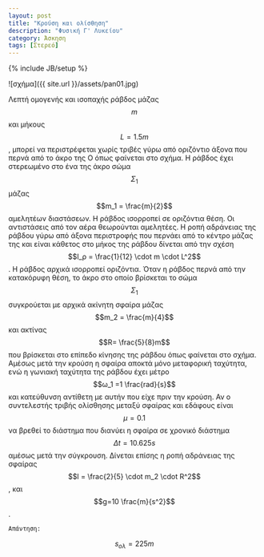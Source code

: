 ```yaml
---
layout: post
title: "Κρούση και ολίσθηση"
description: "Φυσική Γ' Λυκείου"
category: Άσκηση
tags: [Στερεό]
---
```

{% include JB/setup %}


![σχήμα]({{ site.url }}/assets/pan01.jpg) 


Λεπτή ομογενής και ισοπαχής ράβδος μάζας $$m$$ και μήκους $$L=1.5m$$, μπορεί να περιστρέφεται χωρίς τριβές γύρω από οριζόντιο άξονα που περνά από το άκρο της O όπως φαίνεται στο σχήμα. Η ράβδος έχει στερεωμένο στο ένα της άκρο σώμα $$Σ_1$$ μάζας $$m_1 = \frac{m}{2}$$ αμελητέων διαστάσεων. Η ράβδος ισορροπεί σε οριζόντια θέση. Οι αντιστάσεις από τον αέρα θεωρούνται αμελητέες. Η ροπή αδράνειας της ράβδου γύρω από άξονα περιστροφής που περνάει από το κέντρο μάζας της και είναι κάθετος στο μήκος της ράβδου δίνεται από την σχέση $$I_ρ = \frac{1}{12} \cdot m \cdot L^2$$. Η ράβδος αρχικά ισορροπεί οριζόντια. Όταν η ράβδος περνά από την κατακόρυφη θέση, το άκρο στο οποίο βρίσκεται το σώμα $$Σ_1$$ συγκρούεται με αρχικά ακίνητη σφαίρα μάζας $$m_2 = \frac{m}{4}$$ και ακτίνας $$R= \frac{5}{8}m$$ που βρίσκεται στο επίπεδο κίνησης της ράβδου όπως φαίνεται στο σχήμα. Αμέσως μετά την κρούση η σφαίρα αποκτά μόνο μεταφορική ταχύτητα, ενώ η γωνιακή ταχύτητα της ράβδου έχει μέτρο $$ω_1 =1 \frac{rad}{s}$$ και κατεύθυνση αντίθετη με αυτήν που είχε πριν την κρούση. Αν ο συντελεστής τριβής ολίσθησης μεταξύ σφαίρας και εδάφους είναι $$μ=0.1$$ να βρεθεί το διάστημα που διανύει η σφαίρα σε χρονικό διάστημα $$Δt=10.625s$$ αμέσως μετά την σύγκρουση. Δίνεται επίσης η ροπή αδράνειας της σφαίρας $$I = \frac{2}{5} \cdot m_2 \cdot R^2$$, και $$g=10 \frac{m}{s^2}$$.


`Απάντηση:`


$$s_{ολ} = 225m$$